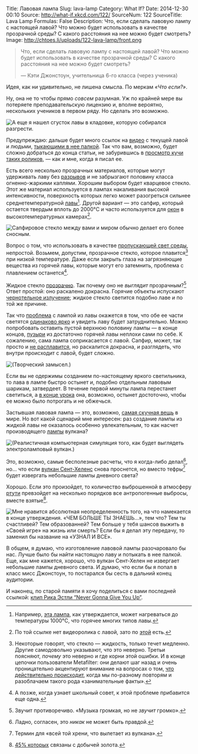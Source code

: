 Title: Лавовая лампа
Slug: lava-lamp
Category: What If?
Date: 2014-12-30 00:10
Source: http://what-if.xkcd.com/122/
SourceNum: 122
SourceTitle: Lava Lamp
Formulas: False
Description: Что, если сделать лавовую лампу с настоящей лавой? Что можно будет использовать в качестве прозрачной среды? С какого расстояния на нее можно будет смотреть?
Image: http://chtoes.li/uploads/122-lava-lamp/front.png

> Что, если сделать лавовую лампу с настоящей лавой? Что можно будет использовать в качестве прозрачной среды? С какого расстояния на нее можно будет смотреть?
>
> — Кэти Джонстоун, учительница 6-го класса (через ученика)

Идея, как ни удивительно, не лишена смысла. По меркам *«Что если?»*.

Ну, она не то чтобы прямо *совсем* разумная. Уж по крайней мере вы потеряете преподавательскую лицензию и, вполне вероятно, нескольких учеников в первом ряду. Но сделать это возможно.

![](/uploads/122-lava-lamp/fear_ru.png "А еще я нашел сгусток лавы в кладовке, которую собирался разгрести.")

Предупреждаю: дальше будет много ссылок на [видео](https://www.youtube.com/watch?v=K2x7FGzjbqQ) с текущей лавой и людьми, [тыкающими в нее палкой](https://www.youtube.com/watch?v=SbcM7lh6DSQ). Так что вам, возможно, будет сложно добраться до конца статьи, не забурившись в [просмотр кучи таких роликов](https://www.youtube.com/watch?v=6M-YX-r0Ll4), — как и мне, когда я писал ее.

Есть всего несколько прозрачных материалов, которые могут удерживать лаву без [разрывов](https://www.youtube.com/watch?v=a6pXf05Ph9Q) и не забрызгают половину класса огненно-жаркими каплями. Хорошим выбором будет кварцевое стекло. Этот же материал используется в лампах накаливания высокой интенсивности, поверхность которых легко может разогреться сильнее среднетемпературной [лавы](https://www.youtube.com/watch?v=kHO389dvj6Y)[^1]. Другой вариант — это сапфир, который остается твердым вплоть до 2000°C и часто используется для [окон](http://www.newport.com/Sapphire-Optical-Windows/378626/1033/info.aspx) в высокотемпературных камерах[^2].

[^1]: Например, [эта лампа](http://www.amazon.ca/Philips-400w-GY9-5-Short-Light/dp/B0062ATTRW), как утверждается, может нагреваться до температуры 1000°C, что горячее многих типов лавы.
[^2]: По той ссылке нет видеоролика с лавой, зато по [этой](https://www.youtube.com/watch?v=v_VyKplXtOM) есть.

![](/uploads/122-lava-lamp/horrible_ru.png "Сапфировое стекло между вами и миром обычно делает его более сносным.")

Вопрос о том, что использовать в качестве [пропускающей свет среды](https://www.youtube.com/watch?v=scGvM_VoPwk#t=31), непростой. Возьмем, допустим, прозрачное стекло, которое плавится[^3] при низкой температуре. Даже если закрыть глаза на загрязняющие вещества из горячей лавы, которые могут его затемнить, проблема с плавлением останется[^4].

[^3]: Некоторые говорят, что стекло — жидкость, только течет медленно. Другие самодовольно указывают, что это неверно. Третьи поясняют, *почему* это неверно и где корни этой ошибки. И в конце цепочки пользователи Metafilter: они делают шаг назад и очень проницательно акцентируют внимание на вопросах о том, [что действительно происходит](http://www.metafilter.com/141772/MetaFolkloreFilter#5676767), когда мы по-разному повторям и разоблачаем такого рода «занимательные факты».
[^4]: А позже, когда узнает школьный совет, к этой проблеме прибавится еще одна.

Жидкое стекло [прозрачно](https://www.youtube.com/watch?v=1WmJOhbpyKY). Так почему оно не *выглядит* прозрачным?[^5] Ответ простой: оно раскалено докрасна. Горячие объекты испускают [чернотельное излучение](https://www.youtube.com/watch?v=-QhU8eMR4IQ); жидкое стекло светится подобно лаве и по той же причине.

[^5]: Звучит противоречиво. «Музыка громкая, но не *звучит* громко».

Так что [проблема](https://www.youtube.com/watch?v=bWswq8PmRII) с лампой из лавы окажется в том, что обе ее части светятся [одинаково ярко](https://www.youtube.com/watch?v=xsJn8izcKtg) и увидеть лаву будет затруднительно. Можно попробовать оставить пустой верхнюю половину лампы — в конце концов, [пузыри](https://www.youtube.com/watch?v=EFVQhcuT2U0) из достаточно горячей лавы неплохи сами по себе. К сожалению, сама лампа соприкасается с лавой. Сапфир, может, так просто и [не расплавится](https://www.youtube.com/watch?v=2dww24LeoEk), но раскалится докрасна, и разглядеть, что внутри происходит с лавой, будет сложно.

![](/uploads/122-lava-lamp/inside.png "(Творческий замысел.)")

Если вы не одержимы созданием по-настоящему яркого светильника, то лава в лампе быстро остынет и, подобно отдельным лавовым шарикам, затвердеет. В течение первой минуты лампа перестанет светиться, а [в конце урока](https://www.youtube.com/watch?v=Zf4wKY8PJtg) она, возможно, остынет достоточно, чтобы ее можно было потрогать и не обжечься.

Застывшая лавовая лампа — это, возможно, [самая скучная вещь](https://www.youtube.com/watch?v=TszHiC6fjDg) в мире. Но вот какой сценарий мне интересен: раз создание лампы из жидкой лавы не оказалось особенно увлекательным, то как насчет производящего [лампы](https://www.youtube.com/watch?v=7V2_aMG3YsI) вулкана?

![](/uploads/122-lava-lamp/volcano.png "(Реалистичная компьютерная симуляция того, как будет выглядеть электроламповый вулкан.)")

Это, возможно, самые бесполезные расчеты, что я когда-либо делал[^6], но… что если [вулкан Сент-Хеленс](https://www.youtube.com/watch?v=Jxvisqt-U-8) снова проснется, но вместо тефры[^7] будет извергать небольшие лампы дневного света?

[^6]: Ладно, согласен, это *никак* не может быть правдой.
[^7]: Термин для «всей той хрени, что вылетает из вулкана».

Хорошо. Если это произойдет, то количество выброшенной в атмосферу [ртути](https://www.youtube.com/watch?v=cFvijBpzD_Y) превзойдет на несколько порядков все антропогенные выбросы, вместе взятые[^8].

[^8]: [45% которых](http://www.chem.unep.ch/mercury/Atmospheric_Emissions/UNEP%20SUMMARY%20REPORT%20-%20CORRECTED%20May09%20%20final%20for%20WEB%202008.pdf) связаны с добычей золота.

![](/uploads/122-lava-lamp/more.png "Мне нравится абсолютная неопределенность того, на что намекается в конце утверждения. «ЧЕМ БОЛЬШЕ ТЫ ЗНАЕШЬ…», тем что? Тем ты счастливей? Тем образованней? Тем больше у тебя шансов выжить в «Своей игре» на жизнь или смерть? Если бы я делал эту передачу, то заменил бы название на «УЗНАЛ И ВСЕ».")

В общем, я думаю, что изготовление лавовой лампы разочаровало бы нас. Лучше было бы найти настоящую лаву и потыкать в нее палкой. Еще, как мне кажется, хорошо, что вулкан Сент-Хелен не извергает небольшие лампы дневного света. И думаю, что если бы я попал в класс мисс Джонстоун, то постарался бы сесть в дальний конец аудитории.

И наконец, по старой памяти я хочу поделиться с вами последней ссылкой: [клип Рика Эстли “Never Gonna Give You Up”](https://www.youtube.com/watch?v=Q8NXO6YxBmU#t=3).
